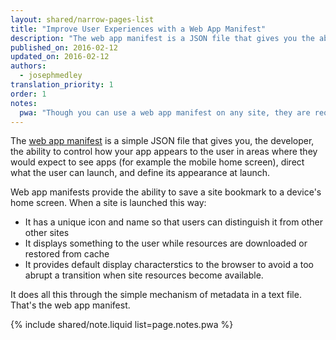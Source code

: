 ```yaml
---
layout: shared/narrow-pages-list
title: "Improve User Experiences with a Web App Manifest"
description: "The web app manifest is a JSON file that gives you the ability to control how your app appears to the user in areas where they would expect to see apps (for example the mobile home screen), direct what the user can launch, and define its appearance at launch."
published_on: 2016-02-12
updated_on: 2016-02-12
authors:
  - josephmedley
translation_priority: 1
order: 1
notes:
  pwa: "Though you can use a web app manifest on any site, they are required for <a href='/web/progressive-web-apps'>progressive web apps</a>."
---
```


The [web app manifest](https://developer.mozilla.org/en-US/docs/Web/Manifest) is a simple JSON file that gives you, the developer, the ability to control how your app appears to the user in areas where they would expect to see apps (for example the mobile home screen), direct what the user can launch, and define its appearance at launch.

Web app manifests provide the ability to save a site bookmark to a device's home screen. When a site is launched this way: 

* It has a unique icon and name so that users can distinguish it from other other sites
* It displays something to the user while resources are downloaded or restored from cache
* It provides default display characterstics to the browser to avoid a too abrupt a transition when site resources become available. 

It does all this through the simple mechanism of metadata in a text file. That's the web app manifest.

{% include shared/note.liquid list=page.notes.pwa %}